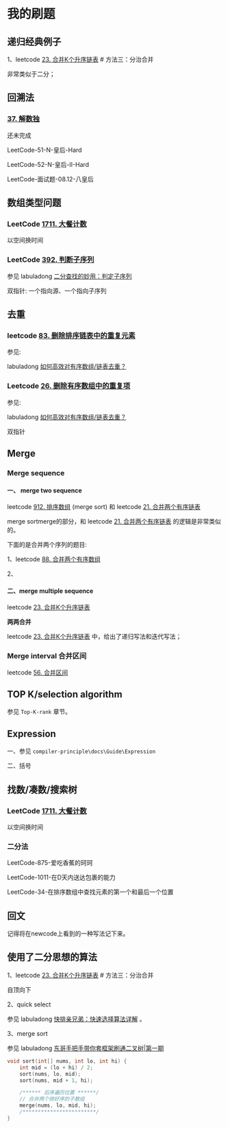 # 我的刷题

## 递归经典例子

1、leetcode [23. 合并K个升序链表](https://leetcode-cn.com/problems/merge-k-sorted-lists/)  # 方法三：分治合并

非常类似于二分；

## 回溯法



### [37. 解数独](https://leetcode-cn.com/problems/sudoku-solver/)

还未完成

LeetCode-51-N-皇后-Hard

LeetCode-52-N-皇后-II-Hard

LeetCode-面试题-08.12-八皇后



## 数组类型问题

### LeetCode [1711. 大餐计数](https://leetcode-cn.com/problems/count-good-meals/)

以空间换时间

### LeetCode [392. 判断子序列](https://leetcode-cn.com/problems/is-subsequence/)

参见 labuladong [二分查找的妙用：判定子序列](https://mp.weixin.qq.com/s/hWi2hTrQewL_YKioGkXQJg)

双指针: 一个指向源、一个指向子序列

## 去重

### leetcode [83. 删除排序链表中的重复元素](https://leetcode-cn.com/problems/remove-duplicates-from-sorted-list/) 

参见: 

labuladong [如何高效对有序数组/链表去重？](https://mp.weixin.qq.com/s/6Eb7gKqNqXH9B0hSZvMs5A)



### Leetcode [26. 删除有序数组中的重复项](https://leetcode-cn.com/problems/remove-duplicates-from-sorted-array/)

参见: 

labuladong [如何高效对有序数组/链表去重？](https://mp.weixin.qq.com/s/6Eb7gKqNqXH9B0hSZvMs5A)

双指针

## Merge

### Merge sequence

#### 一、 merge two sequence



leetcode [912. 排序数组](https://leetcode-cn.com/problems/sort-an-array/) (merge sort) 和 leetcode [21. 合并两个有序链表](https://leetcode-cn.com/problems/merge-two-sorted-lists/) 

merge sortmerge的部分，和 leetcode [21. 合并两个有序链表](https://leetcode-cn.com/problems/merge-two-sorted-lists/) 的逻辑是非常类似的。

下面的是合并两个序列的题目:

1、leetcode [88. 合并两个有序数组](https://leetcode-cn.com/problems/merge-sorted-array/)

2、

#### 二、merge multiple sequence

leetcode [23. 合并K个升序链表](https://leetcode-cn.com/problems/merge-k-sorted-lists/)

**两两合并**

leetcode [23. 合并K个升序链表](https://leetcode-cn.com/problems/merge-k-sorted-lists/) 中，给出了递归写法和迭代写法；

### Merge interval 合并区间

leetcode [56. 合并区间](https://leetcode-cn.com/problems/merge-intervals/)





## TOP K/selection algorithm

参见 `Top-K-rank` 章节。

## Expression

一、参见 `compiler-principle\docs\Guide\Expression`

二、括号

## 找数/凑数/搜索树

### LeetCode [1711. 大餐计数](https://leetcode-cn.com/problems/count-good-meals/)

以空间换时间



### 二分法

LeetCode-875-爱吃香蕉的珂珂

LeetCode-1011-在D天内送达包裹的能力

LeetCode-34-在排序数组中查找元素的第一个和最后一个位置



## 回文

记得将在newcode上看到的一种写法记下来。



## 使用了二分思想的算法

1、leetcode [23. 合并K个升序链表](https://leetcode-cn.com/problems/merge-k-sorted-lists/)  # 方法三：分治合并

自顶向下

2、quick select

参见  labuladong [快排亲兄弟：快速选择算法详解](https://mp.weixin.qq.com/s/TRO3FOKT90Mpvn3hQWVBAQ) 。

3、merge sort

参见 labuladong [东哥手把手带你套框架刷通二叉树|第一期](https://mp.weixin.qq.com/s/izZ5uiWzTagagJec6Y7RvQ) 

```C++
void sort(int[] nums, int lo, int hi) {
    int mid = (lo + hi) / 2;
    sort(nums, lo, mid);
    sort(nums, mid + 1, hi);

    /****** 后序遍历位置 ******/
    // 合并两个排好序的子数组
    merge(nums, lo, mid, hi);
    /************************/
}
```

